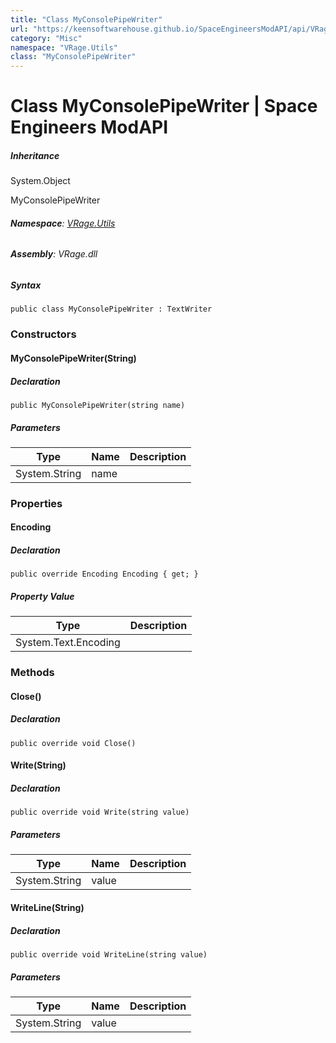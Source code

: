 ```yaml
---
title: "Class MyConsolePipeWriter"
url: "https://keensoftwarehouse.github.io/SpaceEngineersModAPI/api/VRage.Utils.MyConsolePipeWriter.html"
category: "Misc"
namespace: "VRage.Utils"
class: "MyConsolePipeWriter"
---
```


# Class MyConsolePipeWriter | Space Engineers ModAPI

##### Inheritance

System.Object

MyConsolePipeWriter

###### **Namespace**: [VRage.Utils](https://keensoftwarehouse.github.io/SpaceEngineersModAPI/api/VRage.Utils.html)

###### **Assembly**: VRage.dll

##### Syntax

```
public class MyConsolePipeWriter : TextWriter
```

### Constructors

#### MyConsolePipeWriter(String)

##### Declaration

```
public MyConsolePipeWriter(string name)
```

##### Parameters

| Type | Name | Description |
| --- | --- | --- |
| System.String | name |     |

### Properties

#### Encoding

##### Declaration

```
public override Encoding Encoding { get; }
```

##### Property Value

| Type | Description |
| --- | --- |
| System.Text.Encoding |     |

### Methods

#### Close()

##### Declaration

```
public override void Close()
```

#### Write(String)

##### Declaration

```
public override void Write(string value)
```

##### Parameters

| Type | Name | Description |
| --- | --- | --- |
| System.String | value |     |

#### WriteLine(String)

##### Declaration

```
public override void WriteLine(string value)
```

##### Parameters

| Type | Name | Description |
| --- | --- | --- |
| System.String | value |     |
